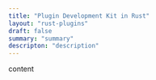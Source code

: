 ```yaml
---
title: "Plugin Development Kit in Rust"
layout: "rust-plugins"
draft: false
summary: "summary"
descripton: "description"
---
```


content
